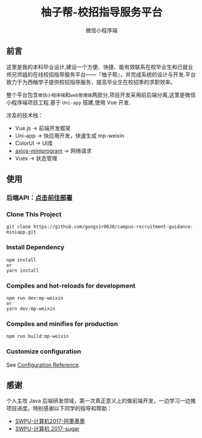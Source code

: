 <h1 align="center">柚子帮-校招指导服务平台</h1>
<p align="center">微信小程序端</p>

## 前言
这里是我的本科毕业设计,建设一个方便、快捷、能有效联系在校毕业生和已就业师兄师姐的在线校招指导服务平台——『柚子帮』，并完成系统的设计与开发.平台致力于为西柚学子提供校招指导服务，提高毕业生在校招季的求职效率。

整个平台包含`微信小程序端`和`web管理端`两部分,项目开发采用前后端分离,这里是微信小程序端项目工程,基于 `Uni-app` 搭建,使用 Vue 开发.

涉及的技术栈：
* Vue.js -> 前端开发框架
* Uni-app -> 快应用开发，快速生成 mp-weixin
* ColorUI -> UI库
* [axios-miniprogram](https://github.com/fluffff/axios-miniprogram#readme) -> 网络请求
* Vuex -> 状态管理

## 使用
### 后端API：[点击前往部署](https://github.com/gongsir0630/campus-recruitment-guidance)
### Clone This Project
```shell
git clone https://github.com/gongsir0630/campus-recruitment-guidance-miniapp.git
```
### Install Dependency
```shell
npm install
or
yarn install
```
### Compiles and hot-reloads for development
```shell
npm run dev:mp-weixin
or
yarn dev:mp-weixin
```
### Compiles and minifies for production
```shell
npm run build:mp-weixin
```
### Customize configuration
See [Configuration Reference](https://cli.vuejs.org/config/).

## 感谢
个人主攻 Java 后端研发领域，第一次真正意义上的做前端开发，一边学习一边推项目进度。特别感谢以下同学的指导和帮助：
* [SWPU-计算机2017-阿墨墨墨](https://github.com/Irisssr)
* [SWPU-计算机 2017-sugar](https://github.com/ATQQ)
